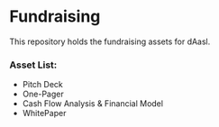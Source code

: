 # Fundraising
This repository holds the fundraising assets for dAasl.
### Asset List:
* Pitch Deck
* One-Pager
* Cash Flow Analysis & Financial Model
* WhitePaper
